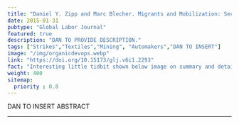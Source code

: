 ```yaml
---
title: "Daniel Y. Zipp and Marc Blecher. Migrants and Mobilization: Sectoral Patterns in China, 2010-2013."
date: 2015-01-31 
pubtype: "Global Labor Journal"
featured: true
description: "DAN TO PROVIDE DESCRIPTION."
tags: ["Strikes","Textiles","Mining", "Automakers","DAN TO INSERT"]
image: "/img/organicdevops.webp"
link: "https://doi.org/10.15173/glj.v6i1.2293"
fact: "Interesting little tidbit shown below image on summary and detail page"
weight: 400
sitemap:
  priority : 0.8
---
```


DAN TO INSERT ABSTRACT

---